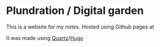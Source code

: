 # Plundration / Digital garden 

This is a website for my notes. Hosted using Github pages at [](plundration.github.io/digital-garden/)

It was made using [Quartz](https://github.com/jackyzha0/quartz)/[Hugo](https://github.com/gohugoio/hugo)

